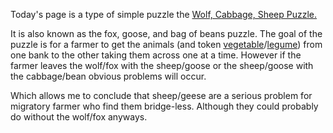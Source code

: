 
Today's page is a type of simple puzzle the [Wolf, Cabbage, Sheep
Puzzle.](https://en.wikipedia.org/wiki/Fox,_goose_and_bag_of_beans_puzzle)

It is also known as the fox, goose, and bag of beans puzzle. The goal of the
puzzle is for a farmer to get the animals (and token
[vegetable](https://en.wikipedia.org/wiki/Cabbage)/[legume](https://en.wikipedia.org/wiki/Bean))
from one bank to the other taking them across one at a time.  However if the
farmer leaves the wolf/fox with the sheep/goose or the sheep/goose with the
cabbage/bean obvious problems will occur.

Which allows me to conclude that sheep/geese are a serious problem for
migratory farmer who find them bridge-less. Although they could probably do
without the wolf/fox anyways.
